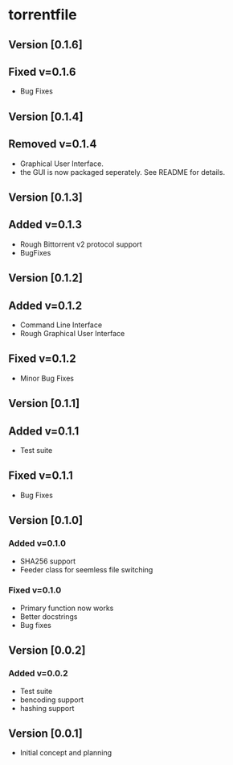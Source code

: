 # torrentfile

## Version [0.1.6]

## Fixed v=0.1.6

- Bug Fixes

## Version [0.1.4]

## Removed v=0.1.4

- Graphical User Interface.
- the GUI is now packaged seperately. See README for details.

## Version [0.1.3]

## Added v=0.1.3

- Rough Bittorrent v2 protocol support
- BugFixes

## Version [0.1.2]

## Added v=0.1.2

- Command Line Interface
- Rough Graphical User Interface

## Fixed v=0.1.2

- Minor Bug Fixes

## Version [0.1.1]

## Added v=0.1.1

- Test suite

## Fixed v=0.1.1

- Bug Fixes

## Version [0.1.0]

### Added v=0.1.0

- SHA256 support
- Feeder class for seemless file switching

### Fixed v=0.1.0

- Primary function now works
- Better docstrings
- Bug fixes

## Version [0.0.2]

### Added v=0.0.2

- Test suite
- bencoding support
- hashing support

## Version [0.0.1]

- Initial concept and planning
